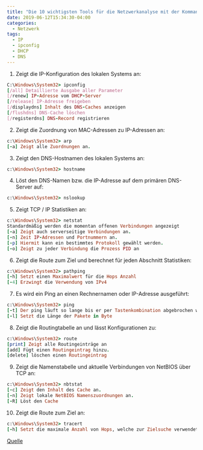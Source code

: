 ```yaml
---
title: "Die 10 wichtigsten Tools für die Netzwerkanalyse mit der Kommandozeile cmd"
date: 2019-06-12T15:34:30-04:00
categories:
  - Netzwerk
tags:
  - IP
  - ipconfig
  - DHCP
  - DNS
---
```


1. Zeigt die IP-Konfiguration des lokalen Systems an:
```ruby
C:\Windows\System32> ipconfig
[/all] Detaillierte Ausgabe aller Parameter
[/renew] IP-Adresse vom DHCP-Server
[/release] IP-Adresse freigeben
[/displaydns] Inhalt des DNS-Caches anzeigen
[/flushdns] DNS-Cache löschen
[/registerdns] DNS-Record registrieren 
```
2. Zeigt die Zuordnung von MAC-Adressen zu IP-Adressen an:
```ruby
c:\Windows\System32> arp
[-a] Zeigt alle Zuordnungen an.
```
3. Zeigt den DNS-Hostnamen des lokalen Systems an:
```ruby
c:\Windows\System32> hostname
```
4. Löst den DNS-Namen bzw. die IP-Adresse auf dem primären DNS-Server auf:
```ruby
c:\Windows\System32> nslookup
```
5. Zeigt TCP / IP Statistiken an:
```ruby
c:\Windows\System32> netstat
Standardmäßig werden die momentan offenen Verbindungen angezeigt
[-a] Zeigt auch serverseitige Verbindungen an.
[-n] Zeit IP-Adressen und Portnummern an.
[-p] Hiermit kann ein bestimmtes Protokoll gewählt werden.
[-o] Zeigt zu jeder Verbindung die Prozess PID an
```
6. Zeigt die Route zum Ziel und berechnet für jeden Abschnitt Statistiken:
```ruby
c:\Windows\System32> pathping
[-h] Setzt einen Maximalwert für die Hops Anzahl
[-4] Erzwingt die Verwendung von IPv4
```
7. Es wird ein Ping an einen Rechnernamen oder IP-Adresse ausgeführt:
```ruby
c:\Windows\System32> ping
[-t] Der ping läuft so lange bis er per Tastenkombination abgebrochen wird.
[-l] Setzt die Länge der Pakete in Byte
```
8. Zeigt die Routingtabelle an und lässt Konfigurationen zu:
```ruby
c:\Windows\System32> route
[print] Zeigt alle Routingeinträge an
[add] Fügt einen Routingeintrag hinzu.
[delete] löschen einen Routingeintrag
```
9. Zeigt die Namenstabelle und aktuelle Verbindungen von NetBIOS über TCP an:
```ruby
c:\Windows\System32> nbtstat
[-c] Zeigt den Inhalt des Cache an.
[-n] Zeigt lokale NetBIOS Namenszuordnungen an.
[-R] Löst den Cache
```
10. Zeigt die Route zum Ziel an:
```ruby
c:\Windows\System32> tracert
[-h] Setzt die maximale Anzahl von Hops, welche zur Zielsuche verwendet werden dürfen.
```



[Quelle](https://it-learner.de/)


